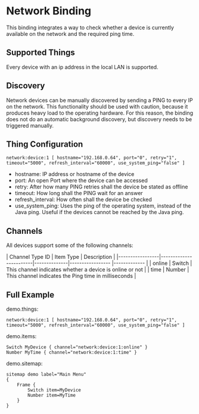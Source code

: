 # Network Binding

This binding integrates a way to check whether a device is currently available on the network and the required ping time. 

## Supported Things

Every device with an ip address in the local LAN is supported.




## Discovery

Network devices can be manually discovered by sending a PING to every IP on the network. This functionality should be used with caution, because it produces heavy load to the operating hardware. For this reason, the binding does not do an automatic background discovery, but discovery needs to be triggered manually.

## Thing Configuration

```
network:device:1 [ hostname="192.168.0.64", port="0", retry="1", timeout="5000", refresh_interval="60000", use_system_ping="false" ]
```

- hostname: IP address or hostname of the device
- port: An open Port where the device can be accessed
- retry: After how many PING retries shall the device be stated as offline
- timeout: How long shall the PING wait for an answer
- refresh_interval: How often shall the device be checked
- use\_system\_ping: Uses the ping of the operating system, instead of the Java ping. Useful if the devices cannot be reached by the Java ping.

## Channels

All devices support some of the following channels:

| Channel Type ID | Item Type    | Description  |
|-----------------|------------------------|--------------|----------------- |------------- |
| online | Switch       | This channel indicates whether a device is online or not |
| time   | Number       | This channel indicates the Ping time in milliseconds |


## Full Example

demo.things:
```
network:device:1 [ hostname="192.168.0.64", port="0", retry="1", timeout="5000", refresh_interval="60000", use_system_ping="false" ]
```

demo.items:
```
Switch MyDevice { channel="network:device:1:online" }
Number MyTime { channel="network:device:1:time" }
```

demo.sitemap:
```
sitemap demo label="Main Menu"
{
	Frame {
		Switch item=MyDevice
		Number item=MyTime
	}
}
```
